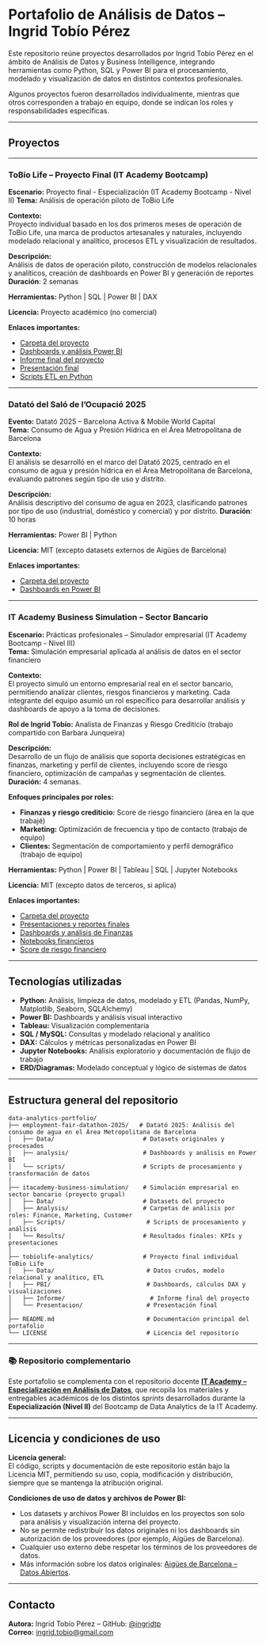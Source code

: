 # Portafolio de Análisis de Datos – Ingrid Tobío Pérez

Este repositorio reúne proyectos desarrollados por Ingrid Tobío Pérez en el ámbito de Análisis de Datos y Business Intelligence, integrando herramientas como Python, SQL y Power BI para el procesamiento, modelado y visualización de datos en distintos contextos profesionales.

Algunos proyectos fueron desarrollados individualmente, mientras que otros corresponden a trabajo en equipo, donde se indican los roles y responsabilidades específicas.

---

## Proyectos

---

### ToBio Life – Proyecto Final (IT Academy Bootcamp)

**Escenario:** Proyecto final - Especialización (IT Academy Bootcamp - Nivel II)
**Tema:** Análisis de operación piloto de ToBio Life  

**Contexto:**  
Proyecto individual basado en los dos primeros meses de operación de ToBio Life, una marca de productos artesanales y naturales, incluyendo modelado relacional y analítico, procesos ETL y visualización de resultados.

**Descripción:**  
Análisis de datos de operación piloto, construcción de modelos relacionales y analíticos, creación de dashboards en Power BI y generación de reportes
**Duración**: 2 semanas

**Herramientas:** Python | SQL | Power BI | DAX

**Licencia:** Proyecto académico (no comercial)

**Enlaces importantes:**  
- [Carpeta del proyecto](./tobiolife-analytics/)  
- [Dashboards y análisis Power BI](./tobiolife-analytics/PBI/)  
- [Informe final del proyecto](./tobiolife-analytics/Informe/)  
- [Presentación final](./tobiolife-analytics/Presentacion/)  
- [Scripts ETL en Python](./tobiolife-analytics/Data/tobiolife_etl/)

---

### Datató del Saló de l’Ocupació 2025

**Evento:** Datató 2025 – Barcelona Activa & Mobile World Capital  
**Tema:** Consumo de Agua y Presión Hídrica en el Área Metropolitana de Barcelona  

**Contexto:**  
El análisis se desarrolló en el marco del Datató 2025, centrado en el consumo de agua y presión hídrica en el Área Metropolitana de Barcelona, evaluando patrones según tipo de uso y distrito.

**Descripción:**  
Análisis descriptivo del consumo de agua en 2023, clasificando patrones por tipo de uso (industrial, doméstico y comercial) y por distrito.
**Duración**: 10 horas

**Herramientas:** Power BI | Python  

**Licencia:** MIT (excepto datasets externos de Aigües de Barcelona)  

**Enlaces importantes:**  
- [Carpeta del proyecto](./employment-fair-datathon-2025/)  
- [Dashboards en Power BI](./employment-fair-datathon-2025/analysis/)  

---

### IT Academy Business Simulation – Sector Bancario

**Escenario:** Prácticas profesionales – Simulador empresarial (IT Academy Bootcamp - Nivel III)  
**Tema:** Simulación empresarial aplicada al análisis de datos en el sector financiero  

**Contexto:**  
El proyecto simuló un entorno empresarial real en el sector bancario, permitiendo analizar clientes, riesgos financieros y marketing. Cada integrante del equipo asumió un rol específico para desarrollar análisis y dashboards de apoyo a la toma de decisiones.

**Rol de Ingrid Tobío:** Analista de Finanzas y Riesgo Crediticio (trabajo compartido con Barbara Junqueira)  

**Descripción:**  
Desarrollo de un flujo de análisis que soporta decisiones estratégicas en finanzas, marketing y perfil de clientes, incluyendo score de riesgo financiero, optimización de campañas y segmentación de clientes. 
**Duración:** 4 semanas.

**Enfoques principales por roles:**
- **Finanzas y riesgo crediticio:** Score de riesgo financiero (área en la que trabajé)  
- **Marketing:** Optimización de frecuencia y tipo de contacto (trabajo de equipo)  
- **Clientes:** Segmentación de comportamiento y perfil demográfico (trabajo de equipo)  

**Herramientas:** Python | Power BI | Tableau | SQL | Jupyter Notebooks  

**Licencia:** MIT (excepto datos de terceros, si aplica)  

**Enlaces importantes:**
- [Carpeta del proyecto](./itacademy-business-simulation/)  
- [Presentaciones y reportes finales](./itacademy-business-simulation/Results/Presentations/)  
- [Dashboards y análisis de Finanzas](./itacademy-business-simulation/Analysis/Finance/Pbix/)  
- [Notebooks financieros](./itacademy-business-simulation/Analysis/Finance/Notebooks/)
- [Score de riesgo financiero](./itacademy-business-simulation/Analysis/Finance/Summaries)  

---

## Tecnologías utilizadas

- **Python:** Análisis, limpieza de datos, modelado y ETL (Pandas, NumPy, Matplotlib, Seaborn, SQLAlchemy)  
- **Power BI:** Dashboards y análisis visual interactivo  
- **Tableau:** Visualización complementaria  
- **SQL / MySQL:** Consultas y modelado relacional y analítico  
- **DAX:** Cálculos y métricas personalizadas en Power BI  
- **Jupyter Notebooks:** Análisis exploratorio y documentación de flujo de trabajo  
- **ERD/Diagramas:** Modelado conceptual y lógico de sistemas de datos  

---

## Estructura general del repositorio

```
data-analytics-portfolio/
├── employment-fair-datathon-2025/   # Datató 2025: Análisis del consumo de agua en el Área Metropolitana de Barcelona
│   ├── Data/                         # Datasets originales y procesados
│   ├── analysis/                     # Dashboards y análisis en Power BI
│   └── scripts/                      # Scripts de procesamiento y transformación de datos
│
├── itacademy-business-simulation/    # Simulación empresarial en sector bancario (proyecto grupal)
│   ├── Data/                         # Datasets del proyecto
│   ├── Analysis/                     # Carpetas de análisis por roles: Finance, Marketing, Customer
│   ├── Scripts/                       # Scripts de procesamiento y análisis
│   └── Results/                      # Resultados finales: KPIs y presentaciones
│
├── tobiolife-analytics/              # Proyecto final individual ToBio Life
│   ├── Data/                          # Datos crudos, modelo relacional y analítico, ETL
│   ├── PBI/                           # Dashboards, cálculos DAX y visualizaciones
│   ├── Informe/                        # Informe final del proyecto
│   └── Presentacion/                  # Presentación final
│
├── README.md                          # Documentación principal del portafolio
└── LICENSE                            # Licencia del repositorio
```

---

### 📚 Repositorio complementario 

Este portafolio se complementa con el repositorio docente **[IT Academy – Especialización en Análisis de Datos](https://github.com/ingridtp/itacademy)**, que recopila los materiales y entregables académicos de los distintos *sprints* desarrollados durante la **Especialización (Nivel II)** del Bootcamp de Data Analytics de la IT Academy.  

---

## Licencia y condiciones de uso

**Licencia general:**  
El código, scripts y documentación de este repositorio están bajo la Licencia MIT, permitiendo su uso, copia, modificación y distribución, siempre que se mantenga la atribución original.

**Condiciones de uso de datos y archivos de Power BI:**  
- Los datasets y archivos Power BI incluidos en los proyectos son solo para análisis y visualización interna del proyecto.  
- No se permite redistribuir los datos originales ni los dashboards sin autorización de los proveedores (por ejemplo, Aigües de Barcelona).  
- Cualquier uso externo debe respetar los términos de los proveedores de datos.  
- Más información sobre los datos originales: [Aigües de Barcelona – Datos Abiertos](https://www.aguasdebarcelona.cat/ca/dades-obertes).

---

## Contacto

**Autora:** Ingrid Tobío Pérez – GitHub: [@ingridtp](https://github.com/ingridtp)  
**Correo:** ingrid.tobio@gmail.com
